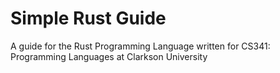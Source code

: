 # Simple Rust Guide
A guide for the Rust Programming Language written for CS341: Programming Languages at Clarkson University
